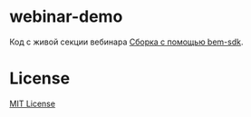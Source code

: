 # webinar-demo

Код с живой секции вебинара [Сборка с помощью bem-sdk](https://youtu.be/7_NDERc1204?t=1h9m8s).

# License

[MIT License](https://qfox.mit-license.org/)
